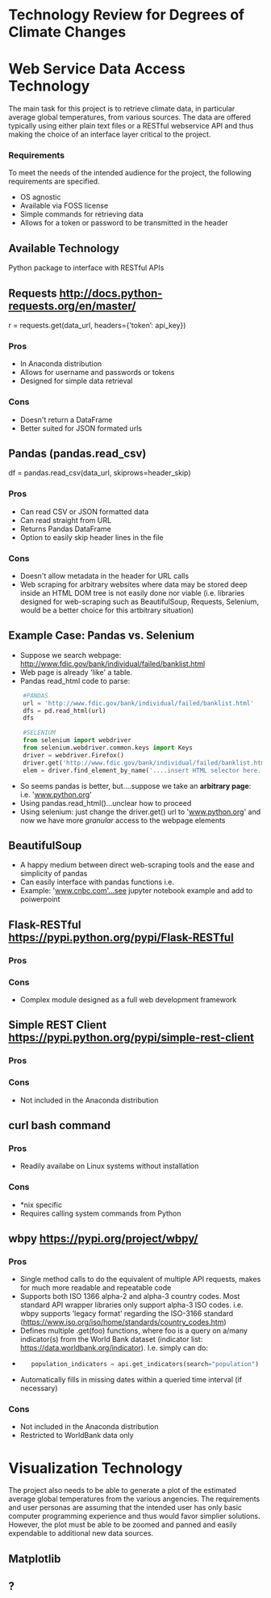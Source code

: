 # Technology Review for Degrees of Climate Changes

# Web Service Data Access Technology
The main task for this project is to retrieve climate data, in particular average global temperatures, from various sources. The data are offered typically using either plain text files or a RESTful webservice API and thus making the choice of an interface layer critical to the project.

### Requirements
To meet the needs of the intended audience for the project, the following requirements are specified.
* OS agnostic
* Available via FOSS license
* Simple commands for retrieving data
* Allows for a token or password to be transmitted in the header

## Available Technology
Python package to interface with RESTful APIs

## Requests http://docs.python-requests.org/en/master/
r = requests.get(data_url, headers={'token’: api_key})

### Pros
* In Anaconda distribution
* Allows for username and passwords or tokens
* Designed for simple data retrieval
### Cons
* Doesn't return a DataFrame
* Better suited for JSON formated urls

## Pandas (pandas.read_csv)
df = pandas.read_csv(data_url, skiprows=header_skip)

### Pros
* Can read CSV or JSON formatted data
* Can read straight from URL
* Returns Pandas DataFrame
* Option to easily skip header lines in the file
### Cons
* Doesn't allow metadata in the header for URL calls
* Web scraping for arbitrary websites where data may be stored deep inside an HTML DOM tree is not easily done nor viable (i.e. libraries designed for web-scraping such as BeautifulSoup, Requests, Selenium, would be a better choice for this artbitrary situation)


## Example Case: Pandas vs. Selenium
* Suppose we search webpage: http://www.fdic.gov/bank/individual/failed/banklist.html
* Web page is already 'like' a table.
* Pandas read_html code to parse:
```python
    #PANDAS
    url = 'http://www.fdic.gov/bank/individual/failed/banklist.html'
    dfs = pd.read_html(url)
    dfs

    #SELENIUM
    from selenium import webdriver
    from selenium.webdriver.common.keys import Keys
    driver = webdriver.Firefox()
    driver.get('http://www.fdic.gov/bank/individual/failed/banklist.html')
    elem = driver.find_element_by_name('....insert HTML selector here....')
```
* So seems pandas is better, but....suppose we take an **arbitrary page**: i.e. 'www.python.org'
* Using pandas.read_html()...unclear how to proceed
* Using selenium: just change the driver.get() url to 'www.python.org' and now we have more *granular* access to the webpage elements

## BeautifulSoup
* A happy medium between direct web-scraping tools and the ease and simplicity of pandas
* Can easily interface with pandas functions i.e.
* Example: 'www.cnbc.com'...see jupyter notebook example and add to poiwerpoint 



## Flask-RESTful https://pypi.python.org/pypi/Flask-RESTful
### Pros
### Cons
* Complex module designed as a full web development framework

## Simple REST Client https://pypi.python.org/pypi/simple-rest-client
### Pros
### Cons
* Not included in the Anaconda distribution

## curl bash command
### Pros
* Readily availabe on Linux systems without installation
### Cons
* *nix specific
* Requires calling system commands from Python


## wbpy https://pypi.org/project/wbpy/
### Pros
* Single method calls to do the equivalent of multiple API requests, makes for much more readable and repeatable code
* Supports both ISO 1366 alpha-2 and alpha-3 country codes. Most standard API wrapper libraries only support alpha-3 ISO codes. i.e. wbpy supports 'legacy format' regarding the ISO-3166 standard (https://www.iso.org/iso/home/standards/country_codes.htm)
* Defines multiple .get(foo) functions, where foo is a query on a/many indicator(s) from the World Bank dataset (indicator list: https://data.worldbank.org/indicator). I.e. simply can do:
* ```python
     population_indicators = api.get_indicators(search="population")
     ```
* Automatically fills in missing dates within a queried time interval (if necessary)
### Cons
* Not included in the Anaconda distribution
* Restricted to WorldBank data only

# Visualization Technology
The project also needs to be able to generate a plot of the estimated average global temperatures from the various angencies. The requirements and user personas are assuming that the intended user has only basic computer programming experience and thus would favor simplier solutions. However, the plot must be able to be zoomed and panned and easily expendable to additional new data sources.

## Matplotlib


## ?
